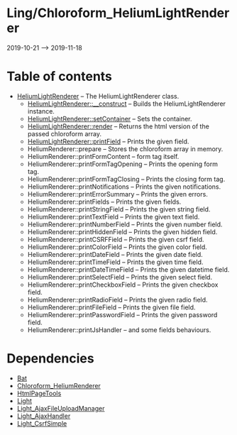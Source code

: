 Ling/Chloroform_HeliumLightRenderer
================
2019-10-21 --> 2019-11-18




Table of contents
===========

- [HeliumLightRenderer](https://github.com/lingtalfi/Chloroform_HeliumLightRenderer/blob/master/doc/api/Ling/Chloroform_HeliumLightRenderer/HeliumLightRenderer.md) &ndash; The HeliumLightRenderer class.
    - [HeliumLightRenderer::__construct](https://github.com/lingtalfi/Chloroform_HeliumLightRenderer/blob/master/doc/api/Ling/Chloroform_HeliumLightRenderer/HeliumLightRenderer/__construct.md) &ndash; Builds the HeliumLightRenderer instance.
    - [HeliumLightRenderer::setContainer](https://github.com/lingtalfi/Chloroform_HeliumLightRenderer/blob/master/doc/api/Ling/Chloroform_HeliumLightRenderer/HeliumLightRenderer/setContainer.md) &ndash; Sets the container.
    - [HeliumLightRenderer::render](https://github.com/lingtalfi/Chloroform_HeliumLightRenderer/blob/master/doc/api/Ling/Chloroform_HeliumLightRenderer/HeliumLightRenderer/render.md) &ndash; Returns the html version of the passed chloroform array.
    - [HeliumLightRenderer::printField](https://github.com/lingtalfi/Chloroform_HeliumLightRenderer/blob/master/doc/api/Ling/Chloroform_HeliumLightRenderer/HeliumLightRenderer/printField.md) &ndash; Prints the given field.
    - HeliumRenderer::prepare &ndash; Stores the chloroform array in memory.
    - HeliumRenderer::printFormContent &ndash; form tag itself.
    - HeliumRenderer::printFormTagOpening &ndash; Prints the opening form tag.
    - HeliumRenderer::printFormTagClosing &ndash; Prints the closing form tag.
    - HeliumRenderer::printNotifications &ndash; Prints the given notifications.
    - HeliumRenderer::printErrorSummary &ndash; Prints the given errors.
    - HeliumRenderer::printFields &ndash; Prints the given fields.
    - HeliumRenderer::printStringField &ndash; Prints the given string field.
    - HeliumRenderer::printTextField &ndash; Prints the given text field.
    - HeliumRenderer::printNumberField &ndash; Prints the given number field.
    - HeliumRenderer::printHiddenField &ndash; Prints the given hidden field.
    - HeliumRenderer::printCSRFField &ndash; Prints the given csrf field.
    - HeliumRenderer::printColorField &ndash; Prints the given color field.
    - HeliumRenderer::printDateField &ndash; Prints the given date field.
    - HeliumRenderer::printTimeField &ndash; Prints the given time field.
    - HeliumRenderer::printDateTimeField &ndash; Prints the given datetime field.
    - HeliumRenderer::printSelectField &ndash; Prints the given select field.
    - HeliumRenderer::printCheckboxField &ndash; Prints the given checkbox field.
    - HeliumRenderer::printRadioField &ndash; Prints the given radio field.
    - HeliumRenderer::printFileField &ndash; Prints the given file field.
    - HeliumRenderer::printPasswordField &ndash; Prints the given password field.
    - HeliumRenderer::printJsHandler &ndash; and some fields behaviours.


Dependencies
============
- [Bat](https://github.com/lingtalfi/Bat)
- [Chloroform_HeliumRenderer](https://github.com/lingtalfi/Chloroform_HeliumRenderer)
- [HtmlPageTools](https://github.com/lingtalfi/HtmlPageTools)
- [Light](https://github.com/lingtalfi/Light)
- [Light_AjaxFileUploadManager](https://github.com/lingtalfi/Light_AjaxFileUploadManager)
- [Light_AjaxHandler](https://github.com/lingtalfi/Light_AjaxHandler)
- [Light_CsrfSimple](https://github.com/lingtalfi/Light_CsrfSimple)



